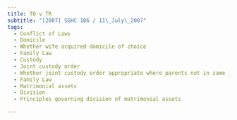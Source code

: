 ```yaml
---
title: TQ v TR 
subtitle: "[2007] SGHC 106 / 11\_July\_2007"
tags:
  - Conflict of Laws
  - Domicile
  - Whether wife acquired domicile of choice
  - Family Law
  - Custody
  - Joint custody order
  - Whether joint custody order appropriate where parents not in same jurisdiction
  - Family Law
  - Matrimonial assets
  - Division
  - Principles governing division of matrimonial assets

---
```


